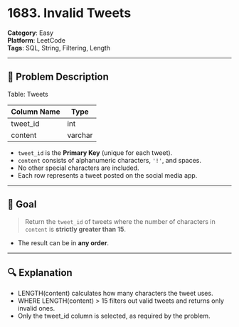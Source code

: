 # 1683. Invalid Tweets

**Category**: Easy  
**Platform**: LeetCode  
**Tags**: SQL, String, Filtering, Length

---

## 🧾 Problem Description

Table: Tweets

| Column Name | Type    |
|-------------|---------|
| tweet_id    | int     |
| content     | varchar |

- `tweet_id` is the **Primary Key** (unique for each tweet).
- `content` consists of alphanumeric characters, `'!'`, and spaces.
- No other special characters are included.
- Each row represents a tweet posted on the social media app.

---

## 🎯 Goal

> Return the `tweet_id` of tweets where the number of characters in `content` is **strictly greater than 15**.

- The result can be in **any order**.

---

## 🔍 Explanation
- LENGTH(content) calculates how many characters the tweet uses.
- WHERE LENGTH(content) > 15 filters out valid tweets and returns only invalid ones.
- Only the tweet_id column is selected, as required by the problem.